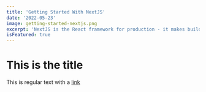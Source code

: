 ```yaml
---
title: 'Getting Started With NextJS'
date: '2022-05-23'
image: getting-started-nextjs.png
excerpt: 'NextJS is the React framework for production - it makes building fullstack React apps and sites easy!'
isFeatured: true
---
```


# This is the title

This is regular text with a [link](https://google.com)